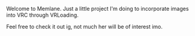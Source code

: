 Welcome to Memlane. Just a little project I'm doing to incorporate images into VRC through VRLoading.

Feel free to check it out ig, not much her will be of interest imo.
